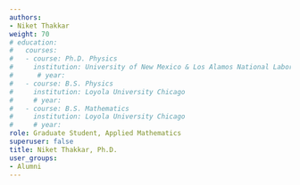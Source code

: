```yaml
---
authors:
- Niket Thakkar
weight: 70
# education:
#   courses:
#   - course: Ph.D. Physics
#     institution: University of New Mexico & Los Alamos National Laboratory
#      # year: 
#   - course: B.S. Physics
#     institution: Loyola University Chicago
#     # year: 
#   - course: B.S. Mathematics
#     institution: Loyola University Chicago
#     # year: 
role: Graduate Student, Applied Mathematics
superuser: false
title: Niket Thakkar, Ph.D.
user_groups:
- Alumni
---
```



